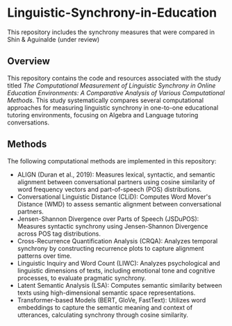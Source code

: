 # Linguistic-Synchrony-in-Education
This repository includes the synchrony measures that were compared in Shin &amp; Aguinalde (under review)

## Overview
This repository contains the code and resources associated with the study titled _The Computational Measurement of Linguistic Synchrony in Online Education Environments: A Comparative Analysis of Various Computational Methods_. This study systematically compares several computational approaches for measuring linguistic synchrony in one-to-one educational tutoring environments, focusing on Algebra and Language tutoring conversations.

## Methods
The following computational methods are implemented in this repository:

- ALIGN (Duran et al., 2019): Measures lexical, syntactic, and semantic alignment between conversational partners using cosine similarity of word frequency vectors and part-of-speech (POS) distributions.
- Conversational Linguistic Distance (CLiD): Computes Word Mover's Distance (WMD) to assess semantic alignment between conversational partners.
- Jensen-Shannon Divergence over Parts of Speech (JSDuPOS): Measures syntactic synchrony using Jensen-Shannon Divergence across POS tag distributions.
- Cross-Recurrence Quantification Analysis (CRQA): Analyzes temporal synchrony by constructing recurrence plots to capture alignment patterns over time.
- Linguistic Inquiry and Word Count (LIWC): Analyzes psychological and linguistic dimensions of texts, including emotional tone and cognitive processes, to evaluate pragmatic synchrony.
- Latent Semantic Analysis (LSA): Computes semantic similarity between texts using high-dimensional semantic space representations.
- Transformer-based Models (BERT, GloVe, FastText): Utilizes word embeddings to capture the semantic meaning and context of utterances, calculating synchrony through cosine similarity.
